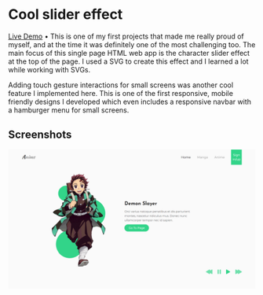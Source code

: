 # Cool slider effect

[Live Demo](https://cool-slider-effect.vercel.app) • This is one of my first projects that made me really proud of myself, and at the time it was definitely one of the most challenging too. The main focus of this single page HTML web app is the character slider effect at the top of the page. I used a SVG to create this effect and I learned a lot while working with SVGs.

Adding touch gesture interactions for small screens was another cool feature I implemented here. This is one of the first responsive, mobile friendly designs I developed which even includes a responsive navbar with a hamburger menu for small screens.

## Screenshots

![Feature 1 Demo](assets/screenshot.jpg)
